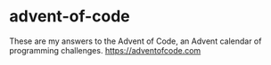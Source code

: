 # advent-of-code
These are my answers to the Advent of Code, an Advent calendar of programming challenges.
https://adventofcode.com
